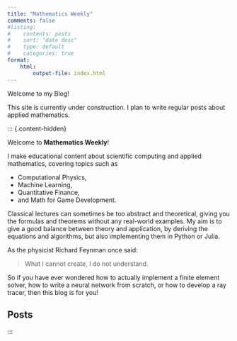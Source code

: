 ```yaml
---
title: "Mathematics Weekly"
comments: false
#listing:
#    contents: posts
#    sort: "date desc"
#    type: default
#    categories: true
format:
    html:
        output-file: index.html
---
```


Welcome to my Blog!

This site is currently under construction.
I plan to write regular posts about applied mathematics.


::: {.content-hidden}

Welcome to **Mathematics Weekly**!

I make educational content about scientific computing and applied mathematics,
covering topics such as

- Computational Physics,
- Machine Learning,
- Quantitative Finance,
- and Math for Game Development.

Classical lectures can sometimes be too abstract and theoretical, giving you the formulas and theorems without any real-world examples.
My aim is to give a good balance between theory and application, by deriving the equations and algorithms, but also implementing them in Python or Julia.

As the physicist Richard Feynman once said:

> What I cannot create, I do not understand.

So if you have ever wondered how to actually implement a finite element solver,
how to write a neural network from scratch, or how to develop a ray tracer,
then this blog is for you!

Posts
-----

:::
